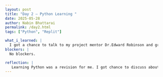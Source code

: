 ```yaml
---
layout: post
title: "Day 2 – Python Learning "
date: 2025-05-28
author: Nabin Bhattarai
permalink: /day2.html
tags: ["Python", "Replit"]

what_i_learned: |
  I got a chance to talk to my project mentor Dr.Edward Robinson and graduate student mentor Daniel Owolabi, and got to know a little bit about project that I will be working on i.e. Developing Post-game content using AI for automated soccer box scores and video news reports. We talked through how we are going to go through our projects. I learned about Lists, sets and dictionary in Python. Using Replit, I did some coding on how to add and delete elements, how to go through all the elements and how to create different data structures. We played Headband game and it was fun.
blockers: |
  No blockers.

reflection: |
   Learning Python was a revision for me. I got chance to discuss about the concepts that I had already studied and refresh it. It was good to know and talk to my project mentor and grdauate student mentor.
---
```

